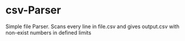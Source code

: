 # csv-Parser

Simple file Parser.
Scans every line in file.csv and gives output.csv with non-exist numbers in defined limits
